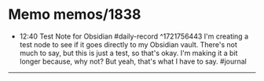 # Memo memos/1838
- 12:40 Test Note for Obsidian #daily-record ^1721756443
I'm creating a test node to see if it goes directly to my Obsidian vault. There's not much to say, but this is just a test, so that's okay. I'm making it a bit longer because, why not? But yeah, that's what I have to say.
#journal
---